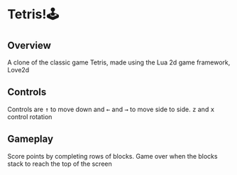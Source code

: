 # Tetris!🕹️
<h2>Overview</h2>
<p>A clone of the classic game Tetris, made using the Lua 2d game framework, Love2d</p>
<h2>Controls</h2>
<p>Controls are <kbd>&#8593;</kbd> to move down and <kbd>&#8592</kbd> and <kbd>&#8594</kbd> to move side to side. <kbd>z</kbd> and <kbd>x</kbd> control rotation</p>
<h2>Gameplay</h2>
<p>Score points by completing rows of blocks. Game over when the blocks stack to reach the top of the screen</p>
